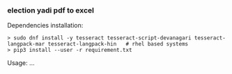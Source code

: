 ### election yadi pdf to excel

Dependencies installation:
```shell
> sudo dnf install -y tesseract tesseract-script-devanagari tesseract-langpack-mar tesseract-langpack-hin   # rhel based systems 
> pip3 install --user -r requirement.txt
```

Usage:
...
